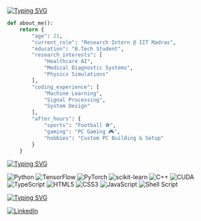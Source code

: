 [![Typing SVG](https://readme-typing-svg.demolab.com?font=Fira+Code&weight=600&size=32&duration=3000&pause=9999&color=FF6B6B&random=false&width=500&height=70&lines=Hi%2C+I%27m+Achuthan!+%F0%9F%91%8B)](https://git.io/typing-svg)
```python
def about_me():
    return {
        "age": 21,
        "current_role": "Research Intern @ IIT Madras",
        "education": "B.Tech Student",
        "research_interests": [
            "Healthcare AI",
            "Medical Diagnostic Systems",
            "Physics Simulations"
        ],
        "coding_experience": [
            "Machine Learning",
            "Signal Processing",
            "System Design"
        ],
        "after_hours": {
            "sports": "Football ⚽",
            "gaming": "PC Gaming 🎮",
            "hobbies": "Custom PC Building & Setup"
        }
    }
```
[![Typing SVG](https://readme-typing-svg.demolab.com?font=Fira+Code&weight=600&size=32&duration=3000&pause=999999&color=38BDF8&random=false&width=500&height=70&lines=Tech+Stack+%F0%9F%9B%A0)](https://git.io/typing-svg)

![Python](https://img.shields.io/badge/Python-FFD43B?style=for-the-badge&logo=python&logoColor=blue)
![TensorFlow](https://img.shields.io/badge/TensorFlow-FF6F00?style=for-the-badge&logo=tensorflow&logoColor=white)
![PyTorch](https://img.shields.io/badge/PyTorch-EE4C2C?style=for-the-badge&logo=pytorch&logoColor=white)
![scikit-learn](https://img.shields.io/badge/scikit--learn-%23F7931E.svg?style=for-the-badge&logo=scikit-learn&logoColor=white)
![C++](https://img.shields.io/badge/C%2B%2B-00599C?style=for-the-badge&logo=c%2B%2B&logoColor=white)
![CUDA](https://img.shields.io/badge/CUDA-76B900?style=for-the-badge&logo=nvidia&logoColor=white)
![TypeScript](https://img.shields.io/badge/TypeScript-007ACC?style=for-the-badge&logo=typescript&logoColor=white)
![HTML5](https://img.shields.io/badge/HTML5-E34F26?style=for-the-badge&logo=html5&logoColor=white)
![CSS3](https://img.shields.io/badge/CSS3-1572B6?style=for-the-badge&logo=css3&logoColor=white)
![JavaScript](https://img.shields.io/badge/JavaScript-F7DF1E?style=for-the-badge&logo=javascript&logoColor=black)
![Shell Script](https://img.shields.io/badge/Shell_Script-121011?style=for-the-badge&logo=gnu-bash&logoColor=white)

[![Typing SVG](https://readme-typing-svg.demolab.com?font=Fira+Code&weight=600&size=32&duration=3000&pause=999999&color=4ADE80&random=false&width=500&height=70&lines=Connect+With+Me+%F0%9F%93%AB)](https://git.io/typing-svg)

[![LinkedIn](https://img.shields.io/badge/LinkedIn-0077B5?style=for-the-badge&logo=linkedin&logoColor=white)](https://www.linkedin.com/in/achuthan-rathinam-5b83b22a7/)
